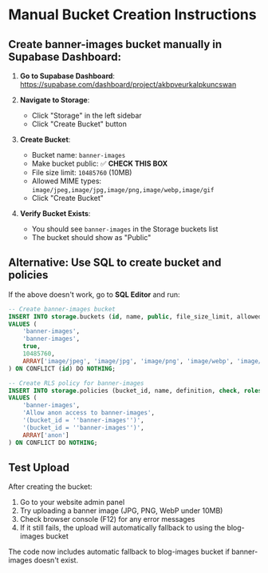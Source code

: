 # Manual Bucket Creation Instructions

## Create banner-images bucket manually in Supabase Dashboard:

1. **Go to Supabase Dashboard**: https://supabase.com/dashboard/project/akbpveurkalpkuncswan

2. **Navigate to Storage**:
   - Click "Storage" in the left sidebar
   - Click "Create Bucket" button

3. **Create Bucket**:
   - Bucket name: `banner-images`
   - Make bucket public: ✅ **CHECK THIS BOX**
   - File size limit: `10485760` (10MB)
   - Allowed MIME types: `image/jpeg,image/jpg,image/png,image/webp,image/gif`
   - Click "Create Bucket"

4. **Verify Bucket Exists**:
   - You should see `banner-images` in the Storage buckets list
   - The bucket should show as "Public"

## Alternative: Use SQL to create bucket and policies

If the above doesn't work, go to **SQL Editor** and run:

```sql
-- Create banner-images bucket
INSERT INTO storage.buckets (id, name, public, file_size_limit, allowed_mime_types)
VALUES (
    'banner-images', 
    'banner-images', 
    true, 
    10485760,
    ARRAY['image/jpeg', 'image/jpg', 'image/png', 'image/webp', 'image/gif']
) ON CONFLICT (id) DO NOTHING;

-- Create RLS policy for banner-images
INSERT INTO storage.policies (bucket_id, name, definition, check, roles)
VALUES (
    'banner-images',
    'Allow anon access to banner-images',
    '(bucket_id = ''banner-images'')',
    '(bucket_id = ''banner-images'')',
    ARRAY['anon']
) ON CONFLICT DO NOTHING;
```

## Test Upload

After creating the bucket:
1. Go to your website admin panel
2. Try uploading a banner image (JPG, PNG, WebP under 10MB)
3. Check browser console (F12) for any error messages
4. If it still fails, the upload will automatically fallback to using the blog-images bucket

The code now includes automatic fallback to blog-images bucket if banner-images doesn't exist.